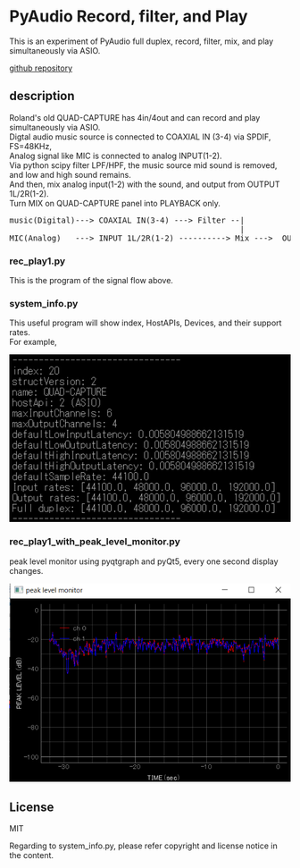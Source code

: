 #  PyAudio Record, filter, and Play   
    
This is an experiment of PyAudio full duplex, record, filter, mix, and play simultaneously via ASIO.  
   
[github repository](https://github.com/shun60s/PyAudio-full-duplex/)  
  

## description  

Roland's old QUAD-CAPTURE has 4in/4out and can record and play simultaneously via ASIO.  
Digtal audio music source is connected to COAXIAL IN (3-4) via SPDIF, FS=48KHz,  
Analog signal like MIC is connected to  analog INPUT(1-2).  
Via python scipy filter LPF/HPF, the music source mid sound is removed, and low and high sound remains.  
And then, mix analog input(1-2) with the sound, and output from OUTPUT 1L/2R(1-2).   
Turn MIX on QUAD-CAPTURE panel into PLAYBACK only.  

<pre>
music(Digital)---> COAXIAL IN(3-4) ---> Filter --|   
                                                 |  
MIC(Analog)   ---> INPUT 1L/2R(1-2) ----------> Mix --->  OUTPUT 1L/2R(1-2)  
</pre>

### rec_play1.py  
This is the program of the signal flow above.  


###  system_info.py  
This useful program will show index, HostAPIs, Devices, and their support rates.  
For example,  

![figure1](doc/QUAD-CAPTURE-index20.png)  


### rec_play1_with_peak_level_monitor.py  
peak level monitor using pyqtgraph and pyQt5, every one second display changes.  

![figure2](doc/peak_level_monitor.png)  



## License  

MIT  

Regarding to system_info.py, please refer copyright and license notice in the content.  


